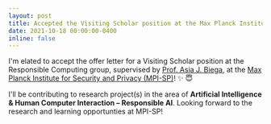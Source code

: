 ```yaml
---
layout: post
title: Accepted the Visiting Scholar position at the Max Planck Institute for Security and Privacy.
date: 2021-10-18 00:00:00-0400
inline: false
---
```


I'm elated to accept the offer letter for a Visiting Scholar position at the Responsible Computing group, 
supervised by [Prof. Asia J. Biega](https://asiabiega.github.io/), at the [Max Planck Institute for Security and Privacy (MPI-SP)](https://www.mpi-sp.org/)! :sparkles: :innocent:

I'll be contributing to research project(s) in the area of **Artificial Intelligence & Human Computer Interaction – Responsible AI**. Looking forward to the research and learning opportunties at MPI-SP!


